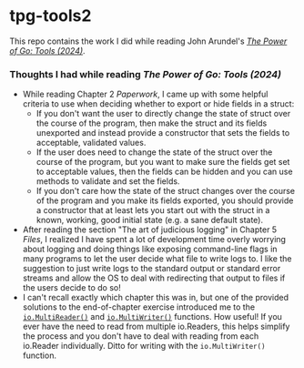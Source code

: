 # tpg-tools2
This repo contains the work I did while reading John Arundel's [_The Power of Go: Tools (2024)_](https://bitfieldconsulting.com/books/tools).


### Thoughts I had while reading _The Power of Go: Tools (2024)_
- While reading Chapter 2 _Paperwork_, I came up with some helpful criteria to use when deciding whether to export or hide fields in a struct:
  - If you don't want the user to directly change the state of struct over the course of the program, then make the struct and its fields unexported and instead provide a constructor that sets the fields to acceptable, validated values.
  - If the user does need to change the state of the struct over the course of the program, but you want to make sure the fields get set to acceptable values, then the fields can be hidden and you can use methods to validate and set the fields.
  - If you don't care how the state of the struct changes over the course of the program and you make its fields exported, you should provide a constructor that at least lets you start out with the struct in a known, working, good initial state (e.g. a sane default state).
- After reading the section "The art of judicious logging" in Chapter 5 _Files_, I realized I have spent a lot of development time overly worrying about logging and doing things like exposing command-line flags in many programs to let the user decide what file to write logs to. I like the suggestion to just write logs to the standard output or standard error streams and allow the OS to deal with redirecting that output to files if the users decide to do so!
- I can't recall exactly which chapter this was in, but one of the provided solutions to the end-of-chapter exercise introduced me to the [`io.MultiReader()`](https://pkg.go.dev/io#MultiReader) and [`io.MultiWriter()`](https://pkg.go.dev/io#MultiReader) functions. How useful! If you ever have the need to read from multiple io.Readers, this helps simplify the process and you don't have to deal with reading from each io.Reader individually. Ditto for writing with the `io.MultiWriter()` function.
  